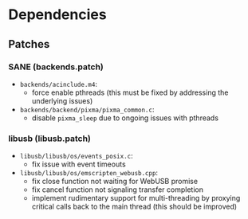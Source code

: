 # Dependencies

## Patches

### SANE (backends.patch)

* `backends/acinclude.m4`:
    * force enable pthreads (this must be fixed by addressing the underlying issues)
* `backends/backend/pixma/pixma_common.c`:
    * disable `pixma_sleep` due to ongoing issues with pthreads

### libusb (libusb.patch)

* `libusb/libusb/os/events_posix.c`:
    * fix issue with event timeouts
* `libusb/libusb/os/emscripten_webusb.cpp`:
    * fix close function not waiting for WebUSB promise
    * fix cancel function not signaling transfer completion
    * implement rudimentary support for multi-threading by proxying critical calls back to the main thread (this should be improved)
